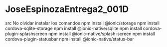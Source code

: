 # JoseEspinozaEntrega2_001D
src
No olvidar instalar los comandos npm install @ionic/storage
                                 npm install cordova-sqlite-storage
                                 npm install @ionic-native/sqlite
                                 npm install cordova-plugin-splashscreen
                                 npm install @ionic-native/splash-screen
                                 npm install cordova-plugin-statusbar
                                 npm install @ionic-native/status-bar
